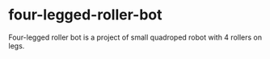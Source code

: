 # four-legged-roller-bot
Four-legged roller bot is a project of small quadroped robot with 4 rollers on legs.
